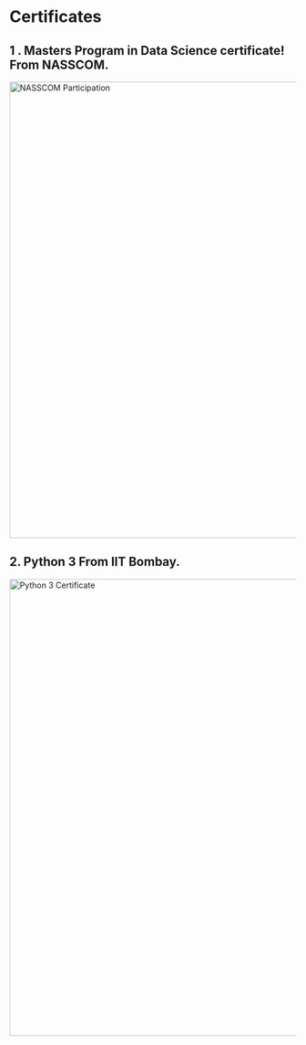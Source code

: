 # Certificates

## 1 . Masters Program in Data Science certificate! From NASSCOM.

<img width="800" alt="NASSCOM Participation" src="https://github.com/Vrushabh-Pol/Certificates/assets/126774806/d32baf66-01c3-4332-99d4-1e72c356db28">

## 2. Python 3 From IIT Bombay.

<img width="801" alt="Python 3 Certificate" src="https://github.com/Vrushabh-Pol/Certificates/assets/126774806/4b70e383-6dcd-4f27-9948-3fb46106151d">
